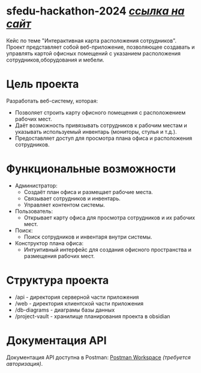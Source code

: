 # sfedu-hackathon-2024 _[ссылка на сайт](http://195.58.54.23)_
Кейс по теме "Интерактивная карта расположения сотрудников".
Проект представляет собой веб-приложение,
позволяющее создавать и управлять картой офисных помещений с
указанием расположения сотрудников,оборудования и мебели.

# Цель проекта
Разработать веб-систему, которая: 

- Позволяет строить карту офисного помещения с расположением рабочих мест.
- Даёт возможность привязывать сотрудников к рабочим местам и указывать используемый инвентарь (мониторы, стулья и т.д.).
- Предоставляет доступ для просмотра плана офиса и расположения сотрудников.

# Функциональные возможности

- Администратор:
  - Создаёт план офиса и размещает рабочие места.
  - Связывает сотрудников и инвентарь.
  - Управляет контентом системы.
- Пользователь:
  - Открывает карту офиса для просмотра сотрудников и их рабочих мест.
- Поиск:
  - Поиск сотрудников и инвентаря внутри системы.
- Конструктор плана офиса:
  - Интуитивный интерфейс для создания офисного пространства и размещения рабочих мест.

# Структура проекта
- /api - директория серверной части приложения
- /web - директория клиентской части приложения
- /db-diagrams - диаграмы базы данных
- /project-vault - хранилище планирования проекта в obsidian

# Документация API
Документация API доступна в Postman:
[Postman Workspace](https://red-shadow-332098.postman.co/workspace/Team-Workspace~1456058c-4e50-405b-80f2-7c06b431df1c/overview)  _(требуется авторизация)_.

